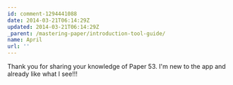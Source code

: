 ```yaml
---
id: comment-1294441088
date: 2014-03-21T06:14:29Z
updated: 2014-03-21T06:14:29Z
_parent: /mastering-paper/introduction-tool-guide/
name: April
url: ''
---
```


Thank you for sharing your knowledge of Paper 53. I'm new to the app and already
like what I see!!!

